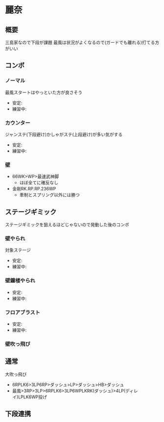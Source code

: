 # 麗奈

## 概要
三島家なので下段が課題
最風は状況がよくなるので(ガードでも離れる)打てる方がいい
## コンボ

### ノーマル
最風スタートはやっといた方が良さそう
- 安定:
- 練習中:

### カウンター
ジャンステ(下段避け)かしゃがステ(上段避け)が多い気がする
- 安定:
- 練習中:

### 壁
- 66WK>WP>最速武神脚
    - ほぼ全てに確反なし
- 金剛RK.RP.RP.236WP
    - 牽制とスプリング以外には勝つ

## ステージギミック
ステージギミックを狙えるほどじゃないので発動した後のコンボ

### 壁やられ
対象ステージ 
- 安定:
- 練習中:
### 壁鐘楼やられ
- 安定:
- 練習中:
### フロアブラスト
- 安定:
- 練習中:

### 壁吹っ飛び

通常
- 

大吹っ飛び
- 6RPLK6>3LP6RP>ダッシュ>LP>ダッシュ>HB>ダッシュ
- 最風>3RP>3LP>6RPLK6>3LP6WPLKRK(ダッシュ)>4LP(ディレイ)LPLK6WP投げ

## 下段連携




